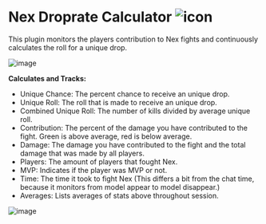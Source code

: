 # Nex Droprate Calculator ![icon](https://github.com/user-attachments/assets/41841644-2e01-4a64-a2c0-3cf5a7527e1f)
This plugin monitors the players contribution to Nex fights and continuously calculates the roll for a unique drop.

![image](https://github.com/user-attachments/assets/96457841-366c-4f5f-82ed-2bab99a358a5)

**Calculates and Tracks:**
- Unique Chance: The percent chance to receive an unique drop.
- Unique Roll: The roll that is made to receive an unique drop.
- Combined Unique Roll: The number of kills divided by average unique roll.
- Contribution: The percent of the damage you have contributed to the fight. Green is above average, red is below average.
- Damage: The damage you have contributed to the fight and the total damage that was made by all players.
- Players: The amount of players that fought Nex.
- MVP: Indicates if the player was MVP or not.
- Time: The time it took to fight Nex (This differs a bit from the chat time, because it monitors from model appear to model disappear.)
- Averages: Lists averages of stats above throughout session.
  
![image](https://github.com/user-attachments/assets/caa5dd03-6be2-41dc-9f83-acb9b8e57e61)


